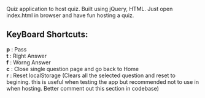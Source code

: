 Quiz application to host quiz. Built using jQuery, HTML. Just open index.html in browser and have fun hosting a quiz.

KeyBoard Shortcuts:
-------------------
<b>p</b> : Pass</br>
<b>t</b> : Right Answer</br>
<b>f</b> : Worng Answer</br>
<b>c</b> : Close single question page and go back to Home</br>
<b>r</b> : Reset localStorage (Clears all the selected question and reset to begining. this is useful when testing the app but recommended not to use in when hosting. Better comment out this section in codebase)</br>

